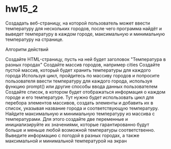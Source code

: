# hw15_2

Создадать веб-страницу, на которой пользователь может ввести температуру для нескольких городов, после чего программа найдёт и выведет температуру в каждом городе, максимальную и минимальную температуру на странице.

Алгоритм действий

Создайте HTML-страницу, пусть на ней будет заголовок "Температура в разных городах"
Создайте массив городов, например cities
Создайте пустой массив, который будет хранить температуры для каждого города
Используя цикл, пройдитесь по массиву городов и попросите пользователя ввести температуру для каждого города, используя функцию prompt() или другие способы ввода данных пользователем
Создайте список, в котором будет отображаться информация о каждом городе и его температуре. Тут нужно будет использовать цикл для перебора элементов массивов, создать элементы и добавить их в список, указывая название города и соответствующую температуру.
Найдите максимальную и минимальную температуру из массива с температурами. Для этого создайте две переменные и инициализируйте их значениями, которые гарантированно будут больше и меньше любой возможной температуры соответственно.
Выведите информацию с погодой в разных городах, а также максимальной и минимальной температурой на экран
